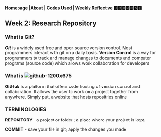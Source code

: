 #### [Homepage](https://jolly20220861.github.io/) |[About](https://jolly20220861.github.io/about) | [Codes Used](https://jolly20220861.github.io/Codes) | [Weekly Reflective 🅹🅾🆄🆁🅽🅰🅻](https://jolly20220861.github.io/)


## Week 2: Research Repository

### What is **Git**?
**_Git_** is a widely used free and open source version control. Most programmers interact with git on a daily basis.
**Version Control** is a way for programmers to track and manage changes to documents and computer programs (source code) which allows work collaboration for developers

### What is ![github-1200x675](https://user-images.githubusercontent.com/110364984/183292603-ab1dec12-21bf-4fdc-aea7-dd16984ea4d3.png)
**GitHub** is a platform that offers code hosting of version control and collaboration. It allows the user to work on a project together from anywhere. Simply put, a website that hosts repositries online

### TERMINOLOGIES
**REPOSITORY** - a project or folder ; a place where your project is kept.

**COMMIT** - save your file in git; apply the changes you made
